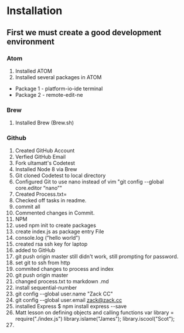 # Installation
## First we must create a good development environment
### Atom
1. Installed ATOM
2. Installed several packages in ATOM
  - Package 1 -  platform-io-ide terminal
  - Package 2 - remote-edit-ne

### Brew
1. Installed Brew (Brew.sh)

### Github
1. Created GitHub Account
2. Verfied GitHub Email
3. Fork ultamatt's Codetest
4. Installed Node 8 via Brew
5. Git cloned Codetest to local directory
6. Configured Git to use nano instead of vim "git config --global core.editor “nano”"
7. Created Process.txt=
8. Checked off tasks in readme.
9. commit all
10. Commented changes in Commit.
11. NPM
12. used npm init to create packages
13. create index.js as package entry File
14. console.log ("hello world")
15. created rsa ssh key for laptop
16. added to GitHub
17. git push origin master still didn't work, still prompting for password.
18. set git to ssh from http
19. commited changes to process and index
20. git push origin master
21. changed process.txt to markdown .md
22. install sequential-number
23. git config --global user.name "Zack CC"
24. git config --global user.email zack@zack.cc
25. installed Express $ npm install express --save
26. Matt lesson on defining objects and calling functions
  var library = require("./index.js")
  library.islame("James");
  library.iscool("Scot");
27. 
